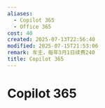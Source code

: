 ```yaml
---
aliases:
  - Copilot 365
  - Office 365
cost: 40
created: 2025-07-13T22:56:40
modified: 2025-07-15T21:53:06
remark: 车主，每年3月1日续费240
title: Copilot 365
---
```


# Copilot 365
